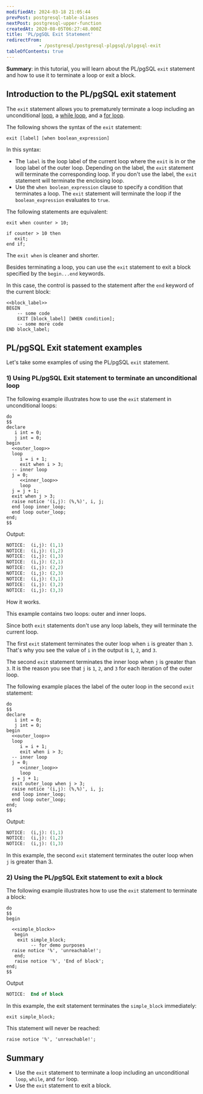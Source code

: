 ```yaml
---
modifiedAt: 2024-03-18 21:05:44
prevPost: postgresql-table-aliases
nextPost: postgresql-upper-function
createdAt: 2020-08-05T06:27:48.000Z
title: 'PL/pgSQL Exit Statement'
redirectFrom: 
            - /postgresql/postgresql-plpgsql/plpgsql-exit
tableOfContents: true
---
```


**Summary**: in this tutorial, you will learn about the PL/pgSQL `exit` statement and how to use it to terminate a loop or exit a block.

## Introduction to the PL/pgSQL exit statement

The `exit` statement allows you to prematurely terminate a loop including an unconditional [loop](/postgresql/postgresql-plpgsql/plpgsql-loop-statements), a [while loop](/postgresql/plpgsql-while-loop), and a [for loop](/postgresql/postgresql-plpgsql/plpgsql-for-loop).

The following shows the syntax of the `exit` statement:

```
exit [label] [when boolean_expression]
```

In this syntax:

- The `label` is the loop label of the current loop where the `exit` is in or the loop label of the outer loop. Depending on the label, the `exit` statement will terminate the corresponding loop. If you don't use the label, the `exit` statement will terminate the enclosing loop.
- Use the `when boolean_expression` clause to specify a condition that terminates a loop. The `exit` statement will terminate the loop if the `boolean_expression` evaluates to `true`.

The following statements are equivalent:

```
exit when counter > 10;
```

```
if counter > 10 then
   exit;
end if;
```

The `exit when` is cleaner and shorter.

Besides terminating a loop, you can use the `exit` statement to exit a block specified by the `begin...end` keywords.

In this case, the control is passed to the statement after the `end` keyword of the current block:

```
<<block_label>>
BEGIN
    -- some code
    EXIT [block_label] [WHEN condition];
    -- some more code
END block_label;
```

## PL/pgSQL Exit statement examples

Let's take some examples of using the PL/pgSQL `exit` statement.

### 1) Using PL/pgSQL Exit statement to terminate an unconditional loop

The following example illustrates how to use the `exit` statement in unconditional loops:

```
do
$$
declare
   i int = 0;
   j int = 0;
begin
  <<outer_loop>>
  loop
     i = i + 1;
     exit when i > 3;
  -- inner loop
  j = 0;
     <<inner_loop>>
     loop
  j = j + 1;
  exit when j > 3;
  raise notice '(i,j): (%,%)', i, j;
  end loop inner_loop;
  end loop outer_loop;
end;
$$
```

Output:

```sql
NOTICE:  (i,j): (1,1)
NOTICE:  (i,j): (1,2)
NOTICE:  (i,j): (1,3)
NOTICE:  (i,j): (2,1)
NOTICE:  (i,j): (2,2)
NOTICE:  (i,j): (2,3)
NOTICE:  (i,j): (3,1)
NOTICE:  (i,j): (3,2)
NOTICE:  (i,j): (3,3)
```

How it works.

This example contains two loops: outer and inner loops.

Since both `exit` statements don't use any loop labels, they will terminate the current loop.

The first `exit` statement terminates the outer loop when `i` is greater than `3`. That's why you see the value of `i` in the output is `1`, `2`, and `3`.

The second `exit` statement terminates the inner loop when `j` is greater than `3`. It is the reason you see that `j` is `1`, `2`, and `3` for each iteration of the outer loop.

The following example places the label of the outer loop in the second `exit` statement:

```
do
$$
declare
   i int = 0;
   j int = 0;
begin
  <<outer_loop>>
  loop
     i = i + 1;
     exit when i > 3;
  -- inner loop
  j = 0;
     <<inner_loop>>
     loop
  j = j + 1;
  exit outer_loop when j > 3;
  raise notice '(i,j): (%,%)', i, j;
  end loop inner_loop;
  end loop outer_loop;
end;
$$
```

Output:

```sql
NOTICE:  (i,j): (1,1)
NOTICE:  (i,j): (1,2)
NOTICE:  (i,j): (1,3)
```

In this example, the second `exit` statement terminates the outer loop when `j` is greater than 3.

### 2) Using the PL/pgSQL Exit statement to exit a block

The following example illustrates how to use the `exit` statement to terminate a block:

```
do
$$
begin

  <<simple_block>>
   begin
    exit simple_block;
         -- for demo purposes
  raise notice '%', 'unreachable!';
   end;
   raise notice '%', 'End of block';
end;
$$
```

Output

```sql
NOTICE:  End of block
```

In this example, the exit statement terminates the `simple_block` immediately:

```
exit simple_block;
```

This statement will never be reached:

```
raise notice '%', 'unreachable!';
```

## Summary

- Use the `exit` statement to terminate a loop including an unconditional `loop`, `while`, and `for` loop.
- Use the `exit` statement to exit a block.
